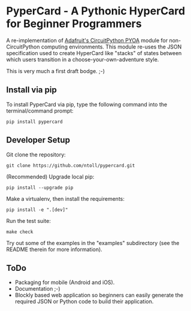 # PyperCard - A Pythonic HyperCard for Beginner Programmers

A re-implementation of
[Adafruit's CircuitPython PYOA](https://github.com/adafruit/Adafruit_CircuitPython_PYOA)
module for non-CircuitPython computing environments. This module re-uses the
JSON specification used to create HyperCard like "stacks" of states between
which users transition in a choose-your-own-adventure style.

This is very much a first draft bodge. ;-)

## Install via pip

To install PyperCard via pip, type the following command into the terminal/command prompt:

```
pip install pypercard
```

## Developer Setup

Git clone the repository:

```
git clone https://github.com/ntoll/pypercard.git
```

(Recommended) Upgrade local pip:

```
pip install --upgrade pip
```

Make a virtualenv, then install the requirements:

```
pip install -e ".[dev]"
```

Run the test suite:

```
make check
```

Try out some of the examples in the "examples" subdirectory (see the README
therein for more information).

## ToDo

* Packaging for mobile (Android and iOS).
* Documentation ;-)
* Blockly based web application so beginners can easily generate the required
  JSON or Python code to build their application.
